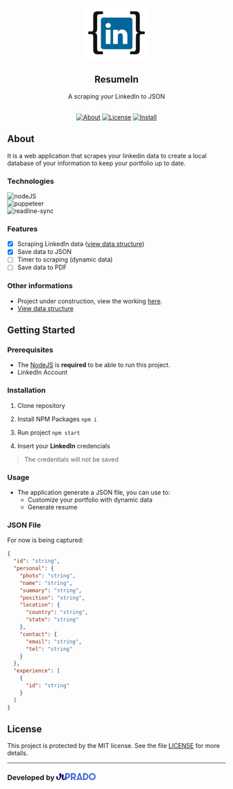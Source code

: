 <br>
<div align="center">
    <img src=".github/logo.png" alt="Logo Repo" width="150">
    <h2>
        ResumeIn
    </h2>
    A scraping your LinkedIn to JSON
</div>
<br>
<div align="center">

[![About](https://img.shields.io/badge/-About-212121)](#about)
[![License](https://img.shields.io/badge/-License-212121)](/LICENSE)
[![Install](https://img.shields.io/badge/-Getting%20Started-006699)](#getting-started)

</div>

## About

It is a web application that scrapes your linkedin data to create a local database of your information to keep your portfolio up to date.

### Technologies

![nodeJS](https://img.shields.io/badge/-v16.14.0-ffffff?style=social&label=nodeJS)</br>![puppeteer](https://img.shields.io/github/package-json/dependency-version/rpradosilva/resume-in/puppeteer?style=social)</br>![readline-sync](https://img.shields.io/github/package-json/dependency-version/rpradosilva/resume-in/readline-sync?style=social)

### Features

- [x] Scraping LinkedIn data ([view data structure](/.github/data-structure.md))
- [x] Save data to JSON
- [ ] Timer to scraping (dynamic data)
- [ ] Save data to PDF

### Other informations

- Project under construction, view the working [here](https://github.com/rpradosilva/resume-in/projects/1).
- [View data structure](/.github/data-structure.md)

## Getting Started

### Prerequisites

- The [NodeJS](https://nodejs.org/) is **required** to be able to run this project.
- LinkedIn Account

### Installation

1. Clone repository

2. Install NPM Packages `npm i`

3. Run project `npm start`

4. Insert your **LinkedIn** credencials

> The credentials will not be saved

### Usage

- The application generate a JSON file, you can use to:
  - Customize your portfolio with dynamic data
  - Generate resume

### JSON File

For now is being captured:

```json
{
  "id": "string",
  "personal": {
    "photo": "string",
    "name": "string",
    "summary": "string",
    "position": "string",
    "location": {
      "country": "string",
      "state": "string"
    },
    "contact": {
      "email": "string",
      "tel": "string"
    }
  },
  "experience": [
    {
      "id": "string"
    }
  ]
}
```

## License

This project is protected by the MIT license. See the file [LICENSE](/LICENSE) for more details.

---

### **Developed by** [<img alt="Logo RPrado" src="https://raw.githubusercontent.com/rpradosilva/rpradosilva/master/.github/logo-rprado.png" width="91px" />](http://rprado.design)
